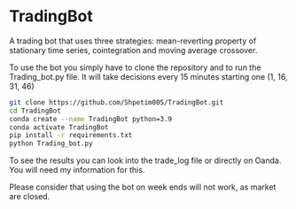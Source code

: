 # TradingBot
A trading bot that uses three strategies: mean-reverting property of stationary time series, cointegration and moving average crossover.

To use the bot you simply have to clone the repository and to run the Trading_bot.py file. It will take decisions every 15 minutes starting one (1, 16, 31, 46)

```sh
git clone https://github.com/Shpetim005/TradingBot.git
cd TradingBot
conda create --name TradingBot python=3.9
conda activate TradingBot
pip install -r requirements.txt
python Trading_bot.py
```


To see the results you can look into the trade_log file or directly on Oanda. You will need my information for this.

Please consider that using the bot on week ends will not work, as market are closed.
